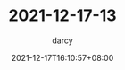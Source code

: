---
title: "2021-12-17-13"
date:  2021-12-17T16:10:57+08:00
lastmod:  2021-12-17T16:10:57+08:00
draft: false
tags: [ ]
categories: [ ]
author: "darcy"

contentCopyright: '<a rel="license noopener" href="https://en.wikipedia.org/wiki/Wikipedia:Text_of_Creative_Commons_Attribution-ShareAlike_3.0_Unported_License" target="_blank">Creative Commons Attribution-ShareAlike License</a>'

---